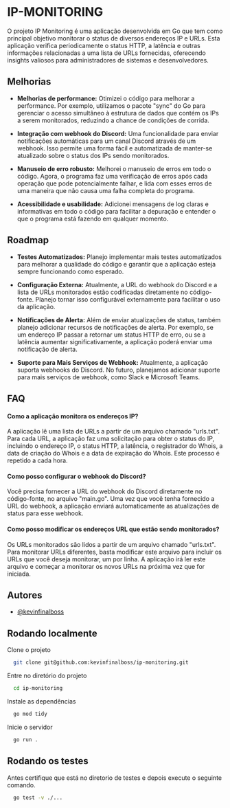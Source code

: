 
# IP-MONITORING

O projeto IP Monitoring é uma aplicação desenvolvida em Go que tem como principal objetivo monitorar o status de diversos endereços IP e URLs. Esta aplicação verifica periodicamente o status HTTP, a latência e outras informações relacionadas a uma lista de URLs fornecidas, oferecendo insights valiosos para administradores de sistemas e desenvolvedores.


## Melhorias

- **Melhorias de performance:** Otimizei o código para melhorar a performance. Por exemplo, utilizamos o pacote "sync" do Go para gerenciar o acesso simultâneo à estrutura de dados que contém os IPs a serem monitorados, reduzindo a chance de condições de corrida.

- **Integração com webhook do Discord:** Uma funcionalidade para enviar notificações automáticas para um canal Discord através de um webhook. Isso permite uma forma fácil e automatizada de manter-se atualizado sobre o status dos IPs sendo monitorados.

- **Manuseio de erro robusto:** Melhorei o manuseio de erros em todo o código. Agora, o programa faz uma verificação de erros após cada operação que pode potencialmente falhar, e lida com esses erros de uma maneira que não causa uma falha completa do programa.

- **Acessibilidade e usabilidade:** Adicionei mensagens de log claras e informativas em todo o código para facilitar a depuração e entender o que o programa está fazendo em qualquer momento.


## Roadmap

- **Testes Automatizados:** Planejo implementar mais testes automatizados para melhorar a qualidade do código e garantir que a aplicação esteja sempre funcionando como esperado.

- **Configuração Externa:** Atualmente, a URL do webhook do Discord e a lista de URLs monitorados estão codificadas diretamente no código-fonte. Planejo tornar isso configurável externamente para facilitar o uso da aplicação.

- **Notificações de Alerta:** Além de enviar atualizações de status, também planejo adicionar recursos de notificações de alerta. Por exemplo, se um endereço IP passar a retornar um status HTTP de erro, ou se a latência aumentar significativamente, a aplicação poderá enviar uma notificação de alerta.

- **Suporte para Mais Serviços de Webhook:** Atualmente, a aplicação suporta webhooks do Discord. No futuro, planejamos adicionar suporte para mais serviços de webhook, como Slack e Microsoft Teams.

## FAQ

#### Como a aplicação monitora os endereços IP?

A aplicação lê uma lista de URLs a partir de um arquivo chamado "urls.txt". Para cada URL, a aplicação faz uma solicitação para obter o status do IP, incluindo o endereço IP, o status HTTP, a latência, o registrador do Whois, a data de criação do Whois e a data de expiração do Whois. Este processo é repetido a cada hora.

#### Como posso configurar o webhook do Discord?

Você precisa fornecer a URL do webhook do Discord diretamente no código-fonte, no arquivo "main.go". Uma vez que você tenha fornecido a URL do webhook, a aplicação enviará automaticamente as atualizações de status para esse webhook.

#### Como posso modificar os endereços URL que estão sendo monitorados?

Os URLs monitorados são lidos a partir de um arquivo chamado "urls.txt". Para monitorar URLs diferentes, basta modificar este arquivo para incluir os URLs que você deseja monitorar, um por linha. A aplicação irá ler este arquivo e começar a monitorar os novos URLs na próxima vez que for iniciada.


## Autores

- [@kevinfinalboss](https://www.github.com/kevinfinalboss)


## Rodando localmente

Clone o projeto

```bash
  git clone git@github.com:kevinfinalboss/ip-monitoring.git
```

Entre no diretório do projeto

```bash
  cd ip-monitoring
```

Instale as dependências

```bash
  go mod tidy
```

Inicie o servidor

```bash
  go run .
```


## Rodando os testes

Antes certifique que está no diretorio de testes e depois execute o seguinte comando.

```bash
  go test -v ./...
```

